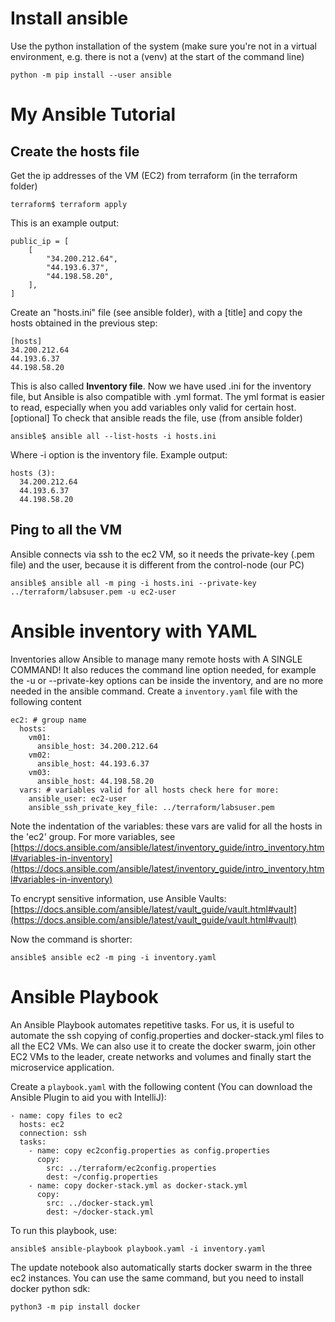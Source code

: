 # Install ansible
Use the python installation of the system (make sure you're not in a virtual environment, e.g. there is not a (venv) at the start of the command line)

```
python -m pip install --user ansible
```

# My Ansible Tutorial
## Create the hosts file
Get the ip addresses of the VM (EC2) from terraform (in the terraform folder)

```
terraform$ terraform apply
```

This is an example output:

```
public_ip = [
    [
        "34.200.212.64",
        "44.193.6.37",
        "44.198.58.20",
    ],
]
```

Create an "hosts.ini" file (see ansible folder), with a [title] and copy the hosts obtained in the previous step:

```
[hosts]
34.200.212.64
44.193.6.37
44.198.58.20
```
This is also called **Inventory file**. Now we have used .ini for the inventory file, but Ansible is also compatible with .yml format. The yml format is easier to read, especially when you add variables only valid for certain host.
[optional] To check that ansible reads the file, use (from ansible folder)

```
ansible$ ansible all --list-hosts -i hosts.ini
```

Where -i option is the inventory file. Example output:

```
hosts (3):
  34.200.212.64
  44.193.6.37
  44.198.58.20
```

## Ping to all the VM
Ansible connects via ssh to the ec2 VM, so it needs the private-key (.pem file) and the user, because it is different from the control-node (our PC)
```
ansible$ ansible all -m ping -i hosts.ini --private-key ../terraform/labsuser.pem -u ec2-user
```

# Ansible inventory with YAML
Inventories allow Ansible to manage many remote hosts with A SINGLE COMMAND! It also reduces the command line option needed, for example the -u or --private-key options can be inside the inventory, and are no more needed in the ansible command.
Create a `inventory.yaml` file with the following content

```
ec2: # group name
  hosts:
    vm01:
      ansible_host: 34.200.212.64
    vm02:
      ansible_host: 44.193.6.37
    vm03:
      ansible_host: 44.198.58.20
  vars: # variables valid for all hosts check here for more: 
    ansible_user: ec2-user
    ansible_ssh_private_key_file: ../terraform/labsuser.pem
```
Note the indentation of the variables: these vars are valid for all the hosts in the 'ec2' group. For more variables, see [https://docs.ansible.com/ansible/latest/inventory_guide/intro_inventory.html#variables-in-inventory](https://docs.ansible.com/ansible/latest/inventory_guide/intro_inventory.html#variables-in-inventory)

To encrypt sensitive information, use Ansible Vaults: [https://docs.ansible.com/ansible/latest/vault_guide/vault.html#vault](https://docs.ansible.com/ansible/latest/vault_guide/vault.html#vault)

Now the command is shorter:

```
ansible$ ansible ec2 -m ping -i inventory.yaml
```

# Ansible Playbook
An Ansible Playbook automates repetitive tasks. For us, it is useful to automate the ssh copying of config.properties and docker-stack.yml files to all the EC2 VMs.
We can also use it to create the docker swarm, join other EC2 VMs to the leader, create networks and volumes and finally start the microservice application.

Create a `playbook.yaml` with the following content (You can download the Ansible Plugin to aid you with IntelliJ):

```
- name: copy files to ec2
  hosts: ec2
  connection: ssh
  tasks:
    - name: copy ec2config.properties as config.properties
      copy:
        src: ../terraform/ec2config.properties
        dest: ~/config.properties
    - name: copy docker-stack.yml as docker-stack.yml
      copy:
        src: ../docker-stack.yml
        dest: ~/docker-stack.yml
```

To run this playbook, use:

```
ansible$ ansible-playbook playbook.yaml -i inventory.yaml
```

The update notebook also automatically starts docker swarm in the three ec2 instances.
You can use the same command, but you need to install docker python sdk:

```
python3 -m pip install docker
```